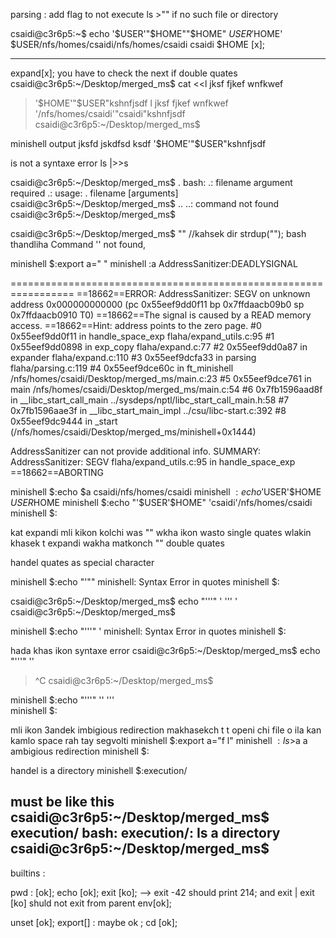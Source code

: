 parsing :
add flag to not execute ls >"" if no such file or directory

csaidi@c3r6p5:~$ echo '$USER'"$HOME""$HOME" $USER '$HOME'
$USER/nfs/homes/csaidi/nfs/homes/csaidi csaidi $HOME [x];

----------------------------------------------------------
expand[x]; you have to check the next if double quates
csaidi@c3r6p5:~/Desktop/merged_ms$ cat <<l
jksf
fjkef
wnfkwef
> '$HOME'"$USER"kshnfjsdf
> l
jksf
fjkef
wnfkwef
'/nfs/homes/csaidi'"csaidi"kshnfjsdf
csaidi@c3r6p5:~/Desktop/merged_ms$ 


minishell output
jksfd
jskdfsd
ksdf
'$HOME'"$USER"kshnfjsdf

is not a syntaxe error
ls |>>s

csaidi@c3r6p5:~/Desktop/merged_ms$ .
bash: .: filename argument required
.: usage: . filename [arguments]
csaidi@c3r6p5:~/Desktop/merged_ms$ ..
..: command not found
csaidi@c3r6p5:~/Desktop/merged_ms$ 

csaidi@c3r6p5:~/Desktop/merged_ms$ ""   //kahsek dir strdup(""); bash thandliha
Command '' not found,



minishell $:export a="       "
minishell $:$a
AddressSanitizer:DEADLYSIGNAL

=================================================================
==18662==ERROR: AddressSanitizer: SEGV on unknown address 0x000000000000 (pc 0x55eef9dd0f11 bp 0x7ffdaacb09b0 sp 0x7ffdaacb0910 T0)
==18662==The signal is caused by a READ memory access.
==18662==Hint: address points to the zero page.
    #0 0x55eef9dd0f11 in handle_space_exp flaha/expand_utils.c:95
    #1 0x55eef9dd0898 in exp_copy flaha/expand.c:77
    #2 0x55eef9dd0a87 in expander flaha/expand.c:110
    #3 0x55eef9dcfa33 in parsing flaha/parsing.c:119
    #4 0x55eef9dce60c in ft_minishell /nfs/homes/csaidi/Desktop/merged_ms/main.c:23
    #5 0x55eef9dce761 in main /nfs/homes/csaidi/Desktop/merged_ms/main.c:54
    #6 0x7fb1596aad8f in __libc_start_call_main ../sysdeps/nptl/libc_start_call_main.h:58
    #7 0x7fb1596aae3f in __libc_start_main_impl ../csu/libc-start.c:392
    #8 0x55eef9dc9444 in _start (/nfs/homes/csaidi/Desktop/merged_ms/minishell+0x1444)

AddressSanitizer can not provide additional info.
SUMMARY: AddressSanitizer: SEGV flaha/expand_utils.c:95 in handle_space_exp
==18662==ABORTING



minishell $:echo $a
csaidi/nfs/homes/csaidi
minishell $:echo '$USER'$HOME
$USER$HOME
minishell $:echo "'$USER'$HOME"
'csaidi'/nfs/homes/csaidi
minishell $:


kat expandi mli kikon kolchi was "" wkha ikon wasto single quates wlakin khasek t expandi wakha matkonch  "" double quates

handel quates as special character

minishell $:echo "\'\""
minishell: Syntax Error in quotes
minishell $:


csaidi@c3r6p5:~/Desktop/merged_ms$ echo "'''" \'
''' '
csaidi@c3r6p5:~/Desktop/merged_ms$ 


minishell $:echo "'''" \'
minishell: Syntax Error in quotes
minishell $:

hada khas ikon syntaxe error
csaidi@c3r6p5:~/Desktop/merged_ms$ echo "'''" \''
> ^C
csaidi@c3r6p5:~/Desktop/merged_ms$ 


minishell $:echo "'''" \''
''' \
minishell $:


mli ikon 3andek imbigious redirection makhasekch t t openi chi file 
o ila kan kamlo space rah tay segvolti
minishell $:export a="f             l"
minishell $:ls >$a
a ambigious redirection
minishell $:

handel is a directory
minishell $:execution/


must be like this
csaidi@c3r6p5:~/Desktop/merged_ms$ execution/
bash: execution/: Is a directory
csaidi@c3r6p5:~/Desktop/merged_ms$ 
-----------------------------------------------------------------

builtins :

pwd : [ok];
echo [ok];
exit [ko]; --> exit -42 should print 214; and exit  | exit [ko] shuld not exit from parent 
env[ok];

unset [ok];
export[] : maybe ok ;
cd [ok];
